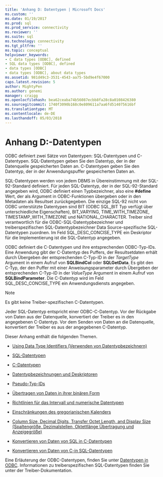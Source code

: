 ```yaml
---
title: 'Anhang D: Datentypen | Microsoft Docs'
ms.custom: ''
ms.date: 01/19/2017
ms.prod: sql
ms.prod_service: connectivity
ms.reviewer: ''
ms.suite: sql
ms.technology: connectivity
ms.tgt_pltfrm: ''
ms.topic: conceptual
helpviewer_keywords:
- C data types [ODBC], defined
- SQL data types [ODBC], defined
- data types [ODBC]
- data types [ODBC], about data types
ms.assetid: 981d49c3-3531-4543-aa75-5bd9e4f67000
caps.latest.revision: 5
author: MightyPen
ms.author: genemi
manager: craigg
ms.openlocfilehash: bea62ceaba74b56087ecbb8fa28c8a0108426380
ms.sourcegitcommit: 1740f3090b168c0e809611a7aa6fd514075616bf
ms.translationtype: MT
ms.contentlocale: de-DE
ms.lasthandoff: 05/03/2018
---
```

# <a name="appendix-d-data-types"></a>Anhang D:-Datentypen
ODBC definiert zwei Sätze von Datentypen: SQL-Datentypen und C-Datentypen. SQL-Datentypen geben Sie den Datentyp, der in der Datenquelle gespeicherten Daten an. C-Datentypen geben Sie den Datentyp, der in der Anwendungspuffer gespeicherten Daten an.  
  
 SQL-Datentypen werden von jedem DBMS in Übereinstimmung mit der SQL-92-Standard definiert. Für jeden SQL-Datentyp, der in der SQL-92-Standard angegeben wird, ODBC definiert einen Typbezeichner, also eine **#define** Wert, der als Argument in ODBC-Funktionen übergeben oder in den Metadaten als Resultset zurückgegeben. Die einzige SQL-92 nicht von ODBC unterstützte Datentypen sind BIT (ODBC SQL_BIT Typ verfügt über unterschiedliche Eigenschaften), BIT_VARYING, TIME_WITH_TIMEZONE, TIMESTAMP_WITH_TIMEZONE und NATIONAL_CHARACTER. Treiber sind verantwortlich für die ODBC-SQL-Datentypbezeichner und treiberspezifischen SQL-Datentypbezeichner Data Source-spezifische SQL-Datentypen zuordnen. Im Feld SQL_DESC_CONCISE_TYPE ein Deskriptor für die Implementierung ist die SQL-Datentyp angegeben.  
  
 ODBC definiert die C-Datentypen und ihre entsprechenden ODBC-Typ-IDs. Eine Anwendung gibt der C-Datentyp des Puffers, der Resultsetdaten erhält durch Übergeben der entsprechenden C-Typ-ID in der *TargetType* Argument in einem Aufruf von **SQLBindCol** oder  **SQLGetData**. Es gibt den C-Typ, der den Puffer mit einer Anweisungsparameter durch Übergeben der entsprechenden C-Typ-ID in der *ValueType* Argument in einem Aufruf von **SQLBindParameter**. Die C-Datentyp wird im Feld SQL_DESC_CONCISE_TYPE ein Anwendungsdiensts angegeben.  
  
> [!NOTE]  
>  Es gibt keine Treiber-spezifischen C-Datentypen.  
  
 Jeder SQL-Datentyp entspricht einer ODBC-C-Datentyp. Vor der Rückgabe von Daten aus der Datenquelle, konvertiert der Treiber es in den angegebenen C-Datentyp. Vor dem Senden von Daten an die Datenquelle, konvertiert der Treiber es aus der angegebenen C-Datentyp.  
  
 Dieser Anhang enthält die folgenden Themen.  
  
-   [Using Data Type Identifiers (Verwenden von Datentypbezeichnern)](../../../odbc/reference/appendixes/using-data-type-identifiers.md)  
  
-   [SQL-Datentypen](../../../odbc/reference/appendixes/sql-data-types.md)  
  
-   [C-Datentypen](../../../odbc/reference/appendixes/c-data-types.md)  
  
-   [Datentypbezeichnungen und Deskriptoren](../../../odbc/reference/appendixes/data-type-identifiers-and-descriptors.md)  
  
-   [Pseudo-Typ-IDs](../../../odbc/reference/appendixes/pseudo-type-identifiers.md)  
  
-   [Übertragen von Daten in ihrer binären Form](../../../odbc/reference/appendixes/transferring-data-in-its-binary-form.md)  
  
-   [Richtlinien für das Intervall und numerische Datentypen](../../../odbc/reference/appendixes/guidelines-for-interval-and-numeric-data-types.md)  
  
-   [Einschränkungen des gregorianischen Kalenders](../../../odbc/reference/appendixes/constraints-of-the-gregorian-calendar.md)  
  
-   [Column Size, Decimal Digits, Transfer Octet Length, and Display Size (Spaltengröße, Dezimalstellen, Oktettlänge Übertragung und Anzeigegröße)](../../../odbc/reference/appendixes/column-size-decimal-digits-transfer-octet-length-and-display-size.md)  
  
-   [Konvertieren von Daten von SQL in C-Datentypen](../../../odbc/reference/appendixes/converting-data-from-sql-to-c-data-types.md)  
  
-   [Konvertieren von Daten von C-in SQL-Datentypen](../../../odbc/reference/appendixes/converting-data-from-c-to-sql-data-types.md)  
  
 Eine Erläuterung der ODBC-Datentypen, finden Sie unter [Datentypen in ODBC](../../../odbc/reference/develop-app/data-types-in-odbc.md). Informationen zu treiberspezifischen SQL-Datentypen finden Sie unter der Treiber-Dokumentation.
